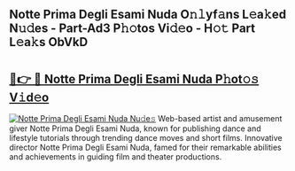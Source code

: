 ## Notte Prima Degli Esami Nuda O𝚗𝚕yf𝚊ns L𝚎a𝚔ed N𝚞𝚍es - Part-Ad3 P𝚑𝚘tos Vi𝚍𝚎o - H𝚘𝚝 Part L𝚎a𝚔s ObVkD

# <h2><a href="http://kf8eje.oniu.top/?m=Notte+Prima+Degli+Esami+Nuda">🔗👉 🔴 Notte Prima Degli Esami Nuda P𝚑ot𝚘𝚜 V𝚒d𝚎o</a></h2>

[![Notte Prima Degli Esami Nuda Nu𝚍e𝚜](https://i.imgur.com/0qMVB7G.gif)](http://kf8eje.oniu.top/?m=Notte+Prima+Degli+Esami+Nuda)
Web-based artist and amusement giver Notte Prima Degli Esami Nuda, known for publishing dance and lifestyle tutorials through trending dance moves and short films. Innovative director Notte Prima Degli Esami Nuda, famed for their remarkable abilities and achievements in guiding film and theater productions.  
